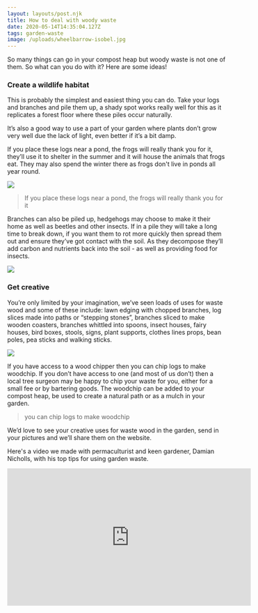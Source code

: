 ```yaml
---
layout: layouts/post.njk
title: How to deal with woody waste
date: 2020-05-14T14:35:04.127Z
tags: garden-waste
image: /uploads/wheelbarrow-isobel.jpg
---
```

<!--StartFragment-->

So many things can go in your compost heap but woody waste is not one of them.  So what can you do with it? Here are some ideas!

### **Create a wildlife habitat**

This is probably the simplest and easiest thing you can do. Take your logs and branches and pile them up, a shady spot works really well for this as it replicates a forest floor where these piles occur naturally.

It’s also a good way to use a part of your garden where plants don’t grow very well due the lack of light, even better if it’s a bit damp.

If you place these logs near a pond, the frogs will really thank you for it, they’ll use it to shelter in the summer and it will house the animals that frogs eat. They may also spend the winter there as frogs don't live in ponds all year round.

![](/uploads/frogs.jpg)

> If you place these logs near a pond, the frogs will really thank you for it

Branches can also be piled up, hedgehogs may choose to make it their home as well as beetles and other insects.  If in a pile they will take a long time to break down, if you want them to rot more quickly then spread them out and ensure they’ve got contact with the soil. As they decompose they’ll add carbon and nutrients back into the soil - as well as providing food for insects.

![](/uploads/twig-pile.jpg)

### **Get creative**

You’re only limited by your imagination, we’ve seen loads of uses for waste wood and some of these include: lawn edging with chopped branches, log slices made into paths or “stepping stones”, branches sliced to make wooden coasters, branches whittled into spoons, insect houses, fairy houses, bird boxes, stools, signs, plant supports, clothes lines props, bean poles, pea sticks and walking sticks.

![](/uploads/wood-slices.jpg)

If you have access to a wood chipper then you can chip logs to make woodchip. If you don’t have access to one (and most of us don’t) then a local tree surgeon may be happy to chip your waste for you, either for a small fee or by bartering goods. The woodchip can be added to your compost heap, be used to create a natural path or as a mulch in your garden.

> you can chip logs to make woodchip

We’d love to see your creative uses for waste wood in the garden, send in your pictures and we’ll share them on the website.



Here's a video we made with permaculturist and keen gardener, Damian Nicholls, with his top tips for using garden waste.



<iframe width="560" height="315" src="https://www.youtube.com/embed/-cMpVlkUGag" frameborder="0" allow="accelerometer; autoplay; encrypted-media; gyroscope; picture-in-picture" allowfullscreen></iframe>